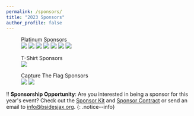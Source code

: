 ```yaml
---
permalink: /sponsors/
title: "2023 Sponsors"
author_profile: false
---
```


<figure class="third">
<figcaption>Platinum Sponsors</figcaption>
  <a href="https://www.secureideas.com/" target="_blank">
  <img src="/assets/images/sponsor-si-logo.svg"></a>
<!--// waitingon decision for logo from OSEC
 <a href="https://unfcyber.org/" target="_blank">
  <img src="/assets/images/sponsor-osec-logo2.png"></a>
//-->
  <a href="https://www.trace3.com/" target="_blank">
  <img src="/assets/images/sponsor-t3-logo.png"></a>

  <a href="https://www.guidepointsecurity.com/" target="_blank">
  <img src="/assets/images/sponsor-gp-logo.png"></a>

  <a href="https://www.varonis.com/" target="_blank">
  <img src="/assets/images/sponsor-v-logo.png"></a>

  <a href="https://www.truesec.com/" target="_blank">
  <img src="/assets/images/sponsor-ts-logo.png"></a>
  
  <a href="https://www.optiv.com" target="_blank">
  <img src="/assets/images/sponsor-optiv-logo.png"></a>

  <a href="https://www.forcepoint.com/" target="_blank">
  <img src="/assets/images/sponsor-forcepoint-logo.png"></a>
</figure>

<figure class="third">
  <figcaption>T-Shirt Sponsors</figcaption>
  <a href="https://www.sentinelone.com/" target="_blank">
  <img src="/assets/images/sponsor-so-logo.png"></a>
</figure>

<figure class="third">
  <figcaption>Capture The Flag Sponsors</figcaption>
  <a href="https://www.availity.com/" target="_blank">
  <img src="/assets/images/sponsor-av-logo.png"></a>

 <a href="#" target="_blank">
  <img src="/assets/images/sponsor-sh-logo.png"></a>
</figure>

:bangbang: **Sponsorship Opportunity**:
Are you interested in being a sponsor for this year's event? Check out the [Sponsor Kit](/assets/files/BSides_Jax_2023_Sponsor_Kit.pdf) and [Sponsor Contract](/assets/files/BSides_Jax_2023_Sponsorship_Contract-1.pdf) or send an email to [info@bsidesjax.org](mailto:info@bsidesjax.org).
{: .notice--info}
